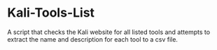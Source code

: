 # Kali-Tools-List
A script that checks the Kali website for all listed tools and attempts to extract the name and description for each tool to a csv file.
